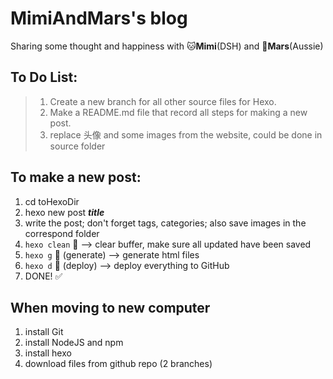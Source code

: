 # MimiAndMars's blog
Sharing some thought and happiness with 🐱**Mimi**(DSH) and 🐶**Mars**(Aussie)

## To Do List:  

> 1. Create a new branch for all other source files for Hexo.   
> 1. Make a README.md file that record all steps for making a new post.
> 1. replace 头像 and some images from the website, could be done in source folder 

## To make a new post:
1. cd toHexoDir
2. hexo new post ***title***
3. write the post; don't forget tags, categories; also save images in the correspond folder
4. `hexo clean` 🧼 --> clear buffer, make sure all updated have been saved
5. `hexo g` 🧩 (generate)  --> generate html files
6. `hexo d` 🎯 (deploy) --> deploy everything to GitHub
7. DONE! ✅ 

## When moving to new computer
1. install Git
1. install NodeJS and npm
1. install hexo
1. download files from github repo (2 branches)